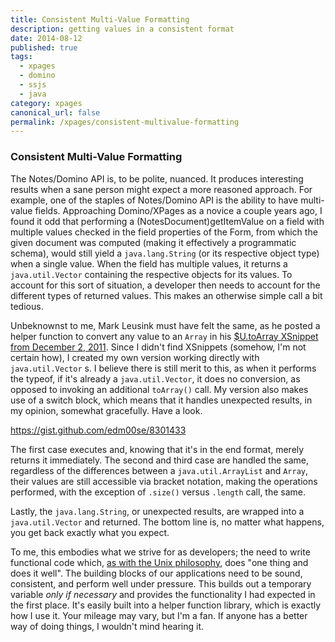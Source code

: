 ```yaml
---
title: Consistent Multi-Value Formatting
description: getting values in a consistent format
date: 2014-08-12
published: true
tags:
  - xpages
  - domino
  - ssjs
  - java
category: xpages
canonical_url: false
permalink: /xpages/consistent-multivalue-formatting
---
```


### Consistent Multi-Value Formatting

The Notes/Domino API is, to be polite, nuanced. It produces interesting results when a sane person might expect a more reasoned approach. For example, one of the staples of Notes/Domino API is the ability to have multi-value fields. Approaching Domino/XPages as a novice a couple years ago, I found it odd that performing a (NotesDocument)getItemValue on a field with multiple values checked in the field properties of the Form, from which the given document was computed (making it effectively a programmatic schema), would still yield a `java.lang.String` (or its respective object type) when a single value. When the field has multiple values, it returns a `java.util.Vector` containing the respective objects for its values. To account for this sort of situation, a developer then needs to account for the different types of returned values. This makes an otherwise simple call a bit tedious.

Unbeknownst to me, Mark Leusink must have felt the same, as he posted a helper function to convert any value to an `Array` in his [$U.toArray XSnippet from December 2, 2011](https://openntf.org/XSnippets.nsf/snippet.xsp?id=convert-any-value-to-an-array). Since I didn't find XSnippets (somehow, I'm not certain how), I created my own version working directly with `java.util.Vector` s. I believe there is still merit to this, as when it performs the typeof, if it's already a `java.util.Vector`, it does no conversion, as opposed to invoking an additional `toArray()` call. My version also makes use of a switch block, which means that it handles unexpected results, in my opinion, somewhat gracefully. Have a look.

https://gist.github.com/edm00se/8301433

The first case executes and, knowing that it's in the end format, merely returns it immediately. The second and third case are handled the same, regardless of the differences between a `java.util.ArrayList` and `Array`, their values are still accessible via bracket notation, making the operations performed, with the exception of `.size()` versus `.length` call, the same.

Lastly, the `java.lang.String`, or unexpected results, are wrapped into a `java.util.Vector` and returned. The bottom line is, no matter what happens, you get back exactly what you expect.

To me, this embodies what we strive for as developers; the need to write functional code which, [as with the Unix philosophy](https://techcrunch.com/2009/08/21/do-one-thing-and-do-it-well-40-years-of-unix/), does "one thing and does it well". The building blocks of our applications need to be sound, consistent, and perform well under pressure. This builds out a temporary variable _only if necessary_ and provides the functionality I had expected in the first place. It's easily built into a helper function library, which is exactly how I use it. Your mileage may vary, but I'm a fan. If anyone has a better way of doing things, I wouldn't mind hearing it.
